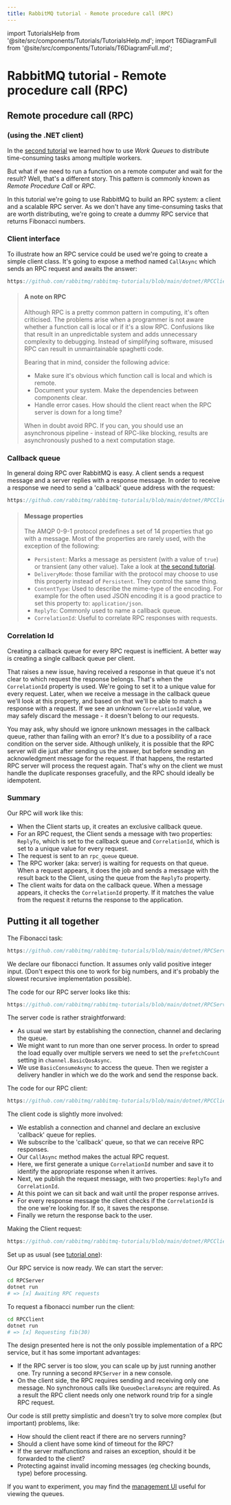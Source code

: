 ```yaml
---
title: RabbitMQ tutorial - Remote procedure call (RPC)
---
```

<!--
Copyright (c) 2005-2025 Broadcom. All Rights Reserved. The term "Broadcom" refers to Broadcom Inc. and/or its subsidiaries.

All rights reserved. This program and the accompanying materials
are made available under the terms of the under the Apache License,
Version 2.0 (the "License”); you may not use this file except in compliance
with the License. You may obtain a copy of the License at

https://www.apache.org/licenses/LICENSE-2.0

Unless required by applicable law or agreed to in writing, software
distributed under the License is distributed on an "AS IS" BASIS,
WITHOUT WARRANTIES OR CONDITIONS OF ANY KIND, either express or implied.
See the License for the specific language governing permissions and
limitations under the License.
-->

import TutorialsHelp from '@site/src/components/Tutorials/TutorialsHelp.md';
import T6DiagramFull from '@site/src/components/Tutorials/T6DiagramFull.md';

# RabbitMQ tutorial - Remote procedure call (RPC)

## Remote procedure call (RPC)
### (using the .NET client)

<TutorialsHelp/>


In the [second tutorial](./tutorial-two-dotnet) we learned how to
use _Work Queues_ to distribute time-consuming tasks among multiple
workers.

But what if we need to run a function on a remote computer and wait for
the result?  Well, that's a different story. This pattern is commonly
known as _Remote Procedure Call_ or _RPC_.

In this tutorial we're going to use RabbitMQ to build an RPC system: a
client and a scalable RPC server. As we don't have any time-consuming
tasks that are worth distributing, we're going to create a dummy RPC
service that returns Fibonacci numbers.

### Client interface

To illustrate how an RPC service could be used we're going to
create a simple client class. It's going to expose a method named `CallAsync`
which sends an RPC request and awaits the answer:

```csharp reference
https://github.com/rabbitmq/rabbitmq-tutorials/blob/main/dotnet/RPCClient/RPCClient.cs#L112-L120
```

> #### A note on RPC
>
> Although RPC is a pretty common pattern in computing, it's often criticised.
> The problems arise when a programmer is not aware
> whether a function call is local or if it's a slow RPC. Confusions
> like that result in an unpredictable system and adds unnecessary
> complexity to debugging. Instead of simplifying software, misused RPC
> can result in unmaintainable spaghetti code.
>
> Bearing that in mind, consider the following advice:
>
>  * Make sure it's obvious which function call is local and which is remote.
>  * Document your system. Make the dependencies between components clear.
>  * Handle error cases. How should the client react when the RPC server is
>    down for a long time?
>
> When in doubt avoid RPC. If you can, you should use an asynchronous
> pipeline - instead of RPC-like blocking, results are asynchronously
> pushed to a next computation stage.


### Callback queue

In general doing RPC over RabbitMQ is easy. A client sends a request
message and a server replies with a response message. In order to
receive a response we need to send a 'callback' queue address with the
request:

```csharp reference
https://github.com/rabbitmq/rabbitmq-tutorials/blob/main/dotnet/RPCClient/RPCClient.cs#L60-L74
```

> #### Message properties
>
> The AMQP 0-9-1 protocol predefines a set of 14 properties that go with
> a message. Most of the properties are rarely used, with the exception of
> the following:
>
> * `Persistent`: Marks a message as persistent (with a value of `true`)
>    or transient (any other value). Take a look at [the second tutorial](./tutorial-two-dotnet).
> * `DeliveryMode`: those familiar with the protocol may choose to use this
>    property instead of `Persistent`. They control the same thing.
> * `ContentType`: Used to describe the mime-type of the encoding.
>    For example for the often used JSON encoding it is a good practice
>    to set this property to: `application/json`.
> * `ReplyTo`: Commonly used to name a callback queue.
> * `CorrelationId`: Useful to correlate RPC responses with requests.


### Correlation Id

Creating a callback queue for every RPC request is inefficient.
A better way is creating a single callback queue per client.

That raises a new issue, having received a response in that queue it's
not clear to which request the response belongs. That's when the
`CorrelationId` property is used. We're going to set it to a unique
value for every request. Later, when we receive a message in the
callback queue we'll look at this property, and based on that we'll be
able to match a response with a request. If we see an unknown
`CorrelationId` value, we may safely discard the message - it
doesn't belong to our requests.

You may ask, why should we ignore unknown messages in the callback
queue, rather than failing with an error? It's due to a possibility of
a race condition on the server side. Although unlikely, it is possible
that the RPC server will die just after sending us the answer, but
before sending an acknowledgment message for the request. If that
happens, the restarted RPC server will process the request again.
That's why on the client we must handle the duplicate responses
gracefully, and the RPC should ideally be idempotent.

### Summary

<T6DiagramFull/>

Our RPC will work like this:

  * When the Client starts up, it creates an exclusive
    callback queue.
  * For an RPC request, the Client sends a message with two properties:
    `ReplyTo`, which is set to the callback queue and `CorrelationId`,
    which is set to a unique value for every request.
  * The request is sent to an `rpc_queue` queue.
  * The RPC worker (aka: server) is waiting for requests on that queue.
    When a request appears, it does the job and sends a message with the
    result back to the Client, using the queue from the `ReplyTo` property.
  * The client waits for data on the callback queue. When a message
    appears, it checks the `CorrelationId` property. If it matches
    the value from the request it returns the response to the
    application.

Putting it all together
-----------------------

The Fibonacci task:

```csharp reference
https://github.com/rabbitmq/rabbitmq-tutorials/blob/main/dotnet/RPCServer/RPCServer.cs#L59-L68
```

We declare our fibonacci function. It assumes only valid positive integer
input. (Don't expect this one to work for big numbers, and it's probably the
slowest recursive implementation possible).


The code for our RPC server looks like this:

```csharp reference
https://github.com/rabbitmq/rabbitmq-tutorials/blob/main/dotnet/RPCServer/RPCServer.cs
```

The server code is rather straightforward:

  * As usual we start by establishing the connection, channel and declaring
    the queue.
  * We might want to run more than one server process. In order
    to spread the load equally over multiple servers we need to set the
    `prefetchCount` setting in `channel.BasicQosAsync`.
  * We use `BasicConsumeAsync` to access the queue. Then we register a delivery handler in which
    we do the work and send the response back.


The code for our RPC client:

```csharp reference
https://github.com/rabbitmq/rabbitmq-tutorials/blob/main/dotnet/RPCClient/RPCClient.cs
```

The client code is slightly more involved:

  * We establish a connection and channel and declare an
    exclusive 'callback' queue for replies.
  * We subscribe to the 'callback' queue, so that
    we can receive RPC responses.
  * Our `CallAsync` method makes the actual RPC request.
  * Here, we first generate a unique `CorrelationId`
    number and save it to identify the appropriate response when it arrives.
  * Next, we publish the request message, with two properties:
    `ReplyTo` and `CorrelationId`.
  * At this point we can sit back and wait until the proper
    response arrives.
  * For every response message the client checks if the `CorrelationId`
    is the one we're looking for. If so, it saves the response.
  * Finally we return the response back to the user.

Making the Client request:

```csharp reference
https://github.com/rabbitmq/rabbitmq-tutorials/blob/main/dotnet/RPCClient/RPCClient.cs#L112-L120
```

Set up as usual (see [tutorial one](./tutorial-one-dotnet)):

Our RPC service is now ready. We can start the server:

```bash
cd RPCServer
dotnet run
# => [x] Awaiting RPC requests
```

To request a fibonacci number run the client:

```bash
cd RPCClient
dotnet run
# => [x] Requesting fib(30)
```

The design presented here is not the only possible implementation of a RPC
service, but it has some important advantages:

 * If the RPC server is too slow, you can scale up by just running
   another one. Try running a second `RPCServer` in a new console.
 * On the client side, the RPC requires sending and
   receiving only one message. No synchronous calls like `QueueDeclareAsync`
   are required. As a result the RPC client needs only one network
   round trip for a single RPC request.

Our code is still pretty simplistic and doesn't try to solve more
complex (but important) problems, like:

 * How should the client react if there are no servers running?
 * Should a client have some kind of timeout for the RPC?
 * If the server malfunctions and raises an exception, should it be
   forwarded to the client?
 * Protecting against invalid incoming messages
   (eg checking bounds, type) before processing.


If you want to experiment, you may find the [management UI](/docs/management) useful for viewing the queues.
